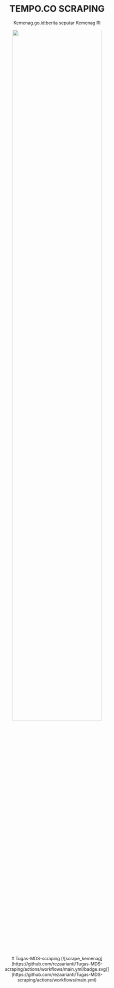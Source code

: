 <div align="center">
<h1>TEMPO.CO SCRAPING</h1>
 Kemenag.go.id:berita seputar Kemenag RI
<p align="center" width="200%">
    <img width="75%" src="https://kemenag.go.id/assets/imgs/theme/logo.png">
</p>
# Tugas-MDS-scraping
[![scrape_kemenag](https://github.com/rezaarianti/Tugas-MDS-scraping/actions/workflows/main.yml/badge.svg)](https://github.com/rezaarianti/Tugas-MDS-scraping/actions/workflows/main.yml)
